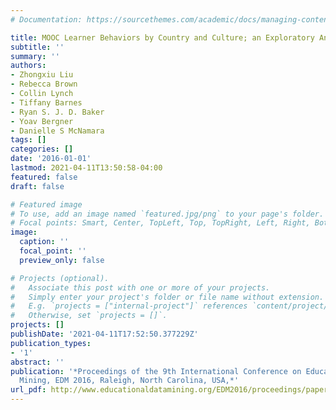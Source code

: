 ```yaml
---
# Documentation: https://sourcethemes.com/academic/docs/managing-content/

title: MOOC Learner Behaviors by Country and Culture; an Exploratory Analysis
subtitle: ''
summary: ''
authors:
- Zhongxiu Liu
- Rebecca Brown
- Collin Lynch
- Tiffany Barnes
- Ryan S. J. D. Baker
- Yoav Bergner
- Danielle S McNamara
tags: []
categories: []
date: '2016-01-01'
lastmod: 2021-04-11T13:50:58-04:00
featured: false
draft: false

# Featured image
# To use, add an image named `featured.jpg/png` to your page's folder.
# Focal points: Smart, Center, TopLeft, Top, TopRight, Left, Right, BottomLeft, Bottom, BottomRight.
image:
  caption: ''
  focal_point: ''
  preview_only: false

# Projects (optional).
#   Associate this post with one or more of your projects.
#   Simply enter your project's folder or file name without extension.
#   E.g. `projects = ["internal-project"]` references `content/project/deep-learning/index.md`.
#   Otherwise, set `projects = []`.
projects: []
publishDate: '2021-04-11T17:52:50.377229Z'
publication_types:
- '1'
abstract: ''
publication: '*Proceedings of the 9th International Conference on Educational Data
  Mining, EDM 2016, Raleigh, North Carolina, USA,*'
url_pdf: http://www.educationaldatamining.org/EDM2016/proceedings/paper_121.pdf
---
```

